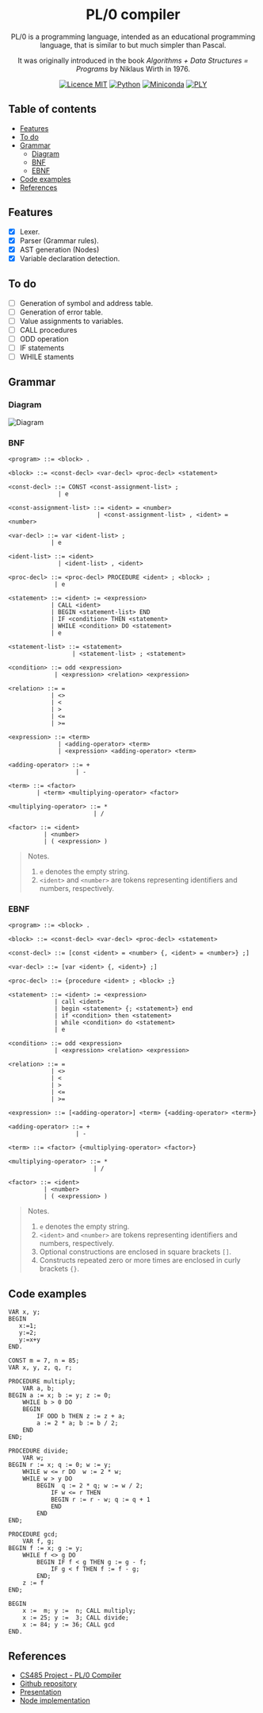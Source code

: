 <p align="center">
    <h1 align="center">PL/0 compiler</h1>
    <p align="center"> PL/0 is a programming language, intended as an educational programming language, that is similar to but much simpler than Pascal.</p>
    <p align="center">It was originally introduced in the book <em>Algorithms + Data Structures = Programs</em> by Niklaus Wirth in 1976.</p>
</p>
<p align="center">
    <a href="#"><img src="https://img.shields.io/badge/licence-MIT-yellowgreen?style=for-the-badge" alt="Licence MIT" /></a>
    <a href="https://www.python.org/downloads/release/python-396/"><img src="https://img.shields.io/badge/python-3.9.6-blue?style=for-the-badge&logo=python" alt="Python" /></a>
    <a href="https://docs.conda.io/en/latest/miniconda.html"><img src="https://img.shields.io/badge/miniconda-4.10.3-blue?style=for-the-badge&logo=anaconda" alt="Miniconda" /></a>
    <a href="https://ply.readthedocs.io/en/latest/index.html"><img src="https://img.shields.io/badge/ply-3.11-blue?style=for-the-badge" alt="PLY" /></a>
</p>

<h2>Table of contents</h2>

- [Features](#features)
- [To do](#to-do)
- [Grammar](#grammar)
  - [Diagram](#diagram)
  - [BNF](#bnf)
  - [EBNF](#ebnf)
- [Code examples](#code-examples)
- [References](#references)

## Features

- [x] Lexer.
- [x] Parser (Grammar rules).
- [x] AST generation (Nodes)
- [x] Variable declaration detection.

## To do

- [ ] Generation of symbol and address table.
- [ ] Generation of error table.
- [ ] Value assignments to variables.
- [ ] CALL procedures
- [ ] ODD operation
- [ ] IF statements
- [ ] WHILE staments

## Grammar

### Diagram

![Diagram](docs/PL_0%20-%20Flow.png)

### BNF

```
<program> ::= <block> .

<block> ::= <const-decl> <var-decl> <proc-decl> <statement>

<const-decl> ::= CONST <const-assignment-list> ;
              | e

<const-assignment-list> ::= <ident> = <number>
                         | <const-assignment-list> , <ident> = <number>

<var-decl> ::= var <ident-list> ;
            | e

<ident-list> ::= <ident>
              | <ident-list> , <ident>

<proc-decl> ::= <proc-decl> PROCEDURE <ident> ; <block> ;
             | e

<statement> ::= <ident> := <expression>
            | CALL <ident>
            | BEGIN <statement-list> END
            | IF <condition> THEN <statement>
            | WHILE <condition> DO <statement>
            | e

<statement-list> ::= <statement>
                  | <statement-list> ; <statement>

<condition> ::= odd <expression>
             | <expression> <relation> <expression>

<relation> ::= =
            | <>
            | <
            | >
            | <=
            | >=

<expression> ::= <term>
              | <adding-operator> <term>
              | <expression> <adding-operator> <term>

<adding-operator> ::= +
                   | -

<term> ::= <factor>
        | <term> <multiplying-operator> <factor>

<multiplying-operator> ::= *
                        | /

<factor> ::= <ident>
          | <number>
          | ( <expression> )
```

> Notes.
>
> 1. `e` denotes the empty string.
> 2. `<ident>` and `<number>`  are  tokens  representing  identifiers  and  numbers, respectively.

### EBNF

```
<program> ::= <block> .

<block> ::= <const-decl> <var-decl> <proc-decl> <statement>

<const-decl> ::= [const <ident> = <number> {, <ident> = <number>} ;]

<var-decl> ::= [var <ident> {, <ident>} ;]

<proc-decl> ::= {procedure <ident> ; <block> ;}

<statement> ::= <ident> := <expression>
             | call <ident>
             | begin <statement> {; <statement>} end
             | if <condition> then <statement>
             | while <condition> do <statement>
             | e

<condition> ::= odd <expression>
             | <expression> <relation> <expression>

<relation> ::= =
            | <>
            | <
            | >
            | <=
            | >=

<expression> ::= [<adding-operator>] <term> {<adding-operator> <term>}

<adding-operator> ::= +
                   | -

<term> ::= <factor> {<multiplying-operator> <factor>}

<multiplying-operator> ::= *
                        | /

<factor> ::= <ident>
          | <number>
          | ( <expression> )
```

> Notes.
>
> 1. `e` denotes the empty string.
> 2. `<ident>` and `<number>`  are  tokens  representing  identifiers  and  numbers, respectively.
> 3. Optional constructions are enclosed in square brackets `[]`.
> 4. Constructs repeated zero or more times are enclosed in curly brackets `{}`.

## Code examples

```
VAR x, y;
BEGIN
   x:=1;
   y:=2;
   y:=x+y
END.
```

```
CONST m = 7, n = 85;
VAR x, y, z, q, r;

PROCEDURE multiply;
    VAR a, b;
BEGIN a := x; b := y; z := 0;
    WHILE b > 0 DO
    BEGIN
        IF ODD b THEN z := z + a;
        a := 2 * a; b := b / 2;
    END
END;

PROCEDURE divide;
    VAR w;
BEGIN r := x; q := 0; w := y;
    WHILE w <= r DO  w := 2 * w;
    WHILE w > y DO
        BEGIN  q := 2 * q; w := w / 2;
            IF w <= r THEN
            BEGIN r := r - w; q := q + 1
            END
        END
END;

PROCEDURE gcd;
    VAR f, g;
BEGIN f := x; g := y;
    WHILE f <> g DO
        BEGIN IF f < g THEN g := g - f;
            IF g < f THEN f := f - g;
        END;
    z := f
END;

BEGIN
    x :=  m; y :=  n; CALL multiply;
    x := 25; y :=  3; CALL divide;
    x := 84; y := 36; CALL gcd
END.
```
## References

- [CS485 Project - PL/0 Compiler](https://cs.wmich.edu/~yang/teach/cs485/pl0/)
- [Github repository](https://github.com/dila93/Compilador_PL0)
- [Presentation](https://www.slideserve.com/moke/pl-0-parser-powerpoint-ppt-presentation)
- [Node implementation](https://web.archive.org/web/20200125143809/http://www.cs.columbia.edu:80/~aho/cs4115/Lectures/MineTimeFinalReport.pdf)
